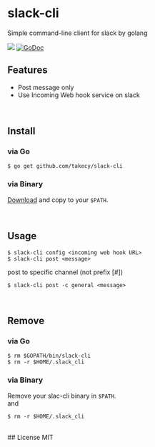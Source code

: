 # slack-cli
Simple command-line client for slack by golang

![](https://img.shields.io/badge/golang-1.8.1-blue.svg?style=flat)
[![GoDoc](https://godoc.org/github.com/takecy/slack-cli?status.svg)](https://godoc.org/github.com/takecy/slack-cli)

## Features
* Post message only
* Use Incoming Web hook service on slack

<br/>

## Install
### via Go
```shell
$ go get github.com/takecy/slack-cli
```

### via Binary
[Download](https://github.com/takecy/slack-cli/releases) and copy to your `$PATH`.

<br/>

## Usage
```shell
$ slack-cli config <incoming web hook URL>
$ slack-cli post <message>
```
post to specific channel (not prefix [#])
```shell
$ slack-cli post -c general <message>
```

<br/>

## Remove
### via Go
```shell
$ rm $GOPATH/bin/slack-cli
$ rm -r $HOME/.slack_cli
```
### via Binary
Remove your slac-cli binary in `$PATH`.  
and
```shell
$ rm -r $HOME/.slack_cli
```

<br/>
## License
MIT
